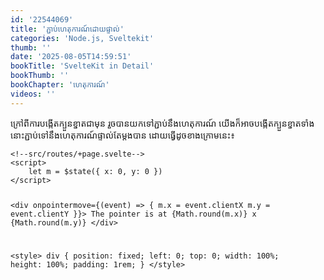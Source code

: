 ```yaml
---
id: '22544069'
title: 'ភ្ជាប់​ហេតុការណ៍​ដោយ​ផ្ទាល់'
categories: 'Node.js, Sveltekit'
thumb: ''
date: '2025-08-05T14:59:51'
bookTitle: 'SvelteKit in Detail'
bookThumb: ''
bookChapter: 'ហេតុការណ៍'
videos: ''
---
```

<p>ក្រៅ​ពី​ការបង្កើត​ក្បួនខ្នាត​ជាមុន រួច​បាន​យក​ទៅ​ភ្ជាប់​នឹង​ហេតុការណ៍ យើង​ក៏​អាច​បង្កើត​ក្បួន​ខ្នាត​ទាំងនោះ​ភ្ជាប់​ទៅ​នឹង​ហេតុការណ៍​ផ្ទាល់​តែ​ម្តង​បាន ដោយ​ធ្វើ​ដូច​ខាងក្រោម​នេះ​៖</p><pre><code class="svelte">&lt;!--src/routes/+page.svelte--&gt;
&lt;script&gt;
    let m = $state({ x: 0, y: 0 })
&lt;/script&gt;

&lt;div onpointermove={(event) =&gt; {
        m.x = event.clientX
        m.y = event.clientY
    }}&gt;
    The pointer is at {Math.round(m.x)} x {Math.round(m.y)}
&lt;/div&gt;

&lt;style&gt;
    div {
        position: fixed;
        left: 0;
        top: 0;
        width: 100%;
        height: 100%;
        padding: 1rem;
    }
&lt;/style&gt;</code></pre>